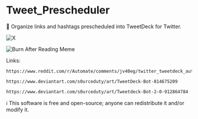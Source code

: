 # Tweet_Prescheduler

📅 Organize links and hashtags prescheduled into TweetDeck for Twitter.

![X](https://github.com/sourceduty/Tweet_Prescheduler/assets/123030236/1322d220-a95b-4714-ad76-56e69c1f9481)

![Burn After Reading Meme](https://github.com/sourceduty/Tweet_Prescheduler/assets/123030236/6c3804d8-52e9-4c81-b81b-22a071ef5c69)

Links:

```
https://www.reddit.com/r/Automate/comments/jv40eg/twitter_tweetdeck_automated_bot/
```

```
https://www.deviantart.com/s0urceduty/art/TweetDeck-Bot-814675209
```

```
https://www.deviantart.com/s0urceduty/art/Tweetdeck-Bot-2-0-912864784
```

ℹ️ This software is free and open-source; anyone can redistribute it and/or modify it.

